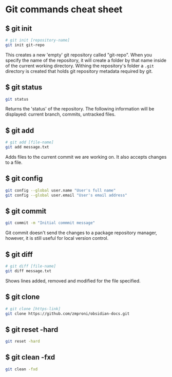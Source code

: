 # Git commands cheat sheet

## $ git init
```bash
# git init [repository-name]
git init git-repo
```
This creates a new 'empty' git repository called "git-repo".  When you specify the name of the repository, it will create a folder by that name inside of the current working directory. Withing the repository's folder a `.git` directory is created that holds git repository metadata required by git. 

## $ git status
```bash
git status
```
Returns the 'status' of the repository. The following information will be displayed: current branch, commits, untracked files. 

## $ git add
```bash
# git add [file-name]
git add message.txt
```
Adds files to the current commit we are working on.  It also accepts changes to a file. 

## $ git config
```bash
git config --global user.name "User's full name"
git config --global user.email "User's email address"
```

## $ git commit
```bash
git commit -m "Initial commmit message"
```
Git commit doesn't send the changes to a package repository manager, however, it is still useful for local version control. 

## $ git diff
```bash
# git diff [file-name]
git diff message.txt
```
Shows lines added, removed and modified for the file specified. 

## $ git clone 
```bash
# git clone [https-link]
git clone https://github.com/zmproni/obsidian-docs.git
```

## $ git reset -hard
```bash
git reset -hard
```

## $ git clean -fxd
```bash
git clean -fxd
```